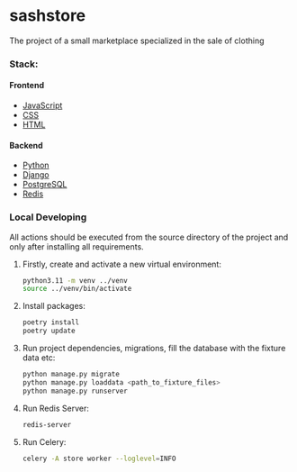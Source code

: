 # sashstore

The project of a small marketplace specialized in the sale of clothing

### Stack:

#### Frontend

- [JavaScript](https://nodejs.org/en/download/)
- [CSS](https://ru.wikipedia.org/wiki/CSS/)
- [HTML](https://ru.wikipedia.org/wiki/HTML/)

#### Backend

- [Python](https://www.python.org/)
- [Django](https://www.djangoproject.com/)
- [PostgreSQL](https://www.postgresql.org/)
- [Redis](https://redis.io/)

### Local Developing

All actions should be executed from the source directory of the project and only after installing all requirements.

1. Firstly, create and activate a new virtual environment:
   ```bash
   python3.11 -m venv ../venv
   source ../venv/bin/activate
   ```
2. Install packages:
   ```bash
   poetry install
   poetry update
   ```
3. Run project dependencies, migrations, fill the database with the fixture data etc:
   ```bash
   python manage.py migrate
   python manage.py loaddata <path_to_fixture_files>
   python manage.py runserver
   ```
4. Run Redis Server:
   ```bash
   redis-server
   ```
5. Run Celery:
   ```bash
   celery -A store worker --loglevel=INFO
   ```
